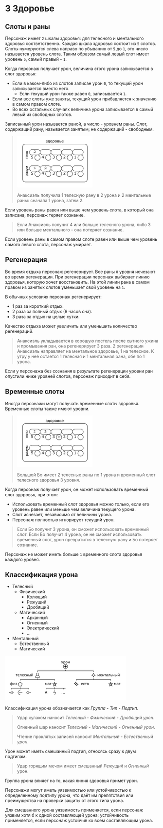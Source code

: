 # 3 Здоровье

## Слоты и раны

Персонаж имеет `2` шкалы здоровья: для телесного и ментального здоровья соответственно.
Каждая шкала здоровья состоит из `5` слотов.
Слоты нумеруются слева направо по убыванию от `5` до `1`, это число называется уровень слота.
Таким образом самый левый слот имеет уровень `5`, самый правый - `1`.

Когда персонаж получает урон, величина этого урона записывается в слот здоровья:
- Если в каком-либо из слотов записан урон `0`, то текущий урон записывается вместо него.
  - Если текущий урон также равен `0`, записывается `1`.
- Если все слоты уже заняты, текущий урон прибавляется к значению в самом правом слоте.
- Во всех остальных случаях величина урона записывается в самый левый из свободных слотов.

Записанный урон называется раной, а число - уровнем раны.
Слот, содержащий рану, называется занятым; не содержащий - свободным.

>![](img/4_health.png)
>
>Анаксиэль получила 1 телесную рану в 2 урона и 2 ментальные раны: сначала 1 урона, затем 2.

Если уровень раны равен или выше чем уровень слота, в который она записана, персонаж теряет сознание.

>Если Анаксиэль получит 4 или больше телесного урона, либо 3 или больше ментального - она потеряет сознание.

Если уровень раны в самом правом слоте равен или выше чем уровень самого левого слота, персонаж умирает.

## Регенерация

Во время отдыха персонаж регенерирует.
Все раны `0` уровня исчезают во время регенерации.
При регенерации персонаж выбирает линию здоровья, которую хочет восстановить.
На этой линии рана в самом правом из занятых слотов уменьшает свой уровень на `1`.

В обычных условиях персонаж регенерирует:
- 1 раз за короткий отдых.
- 2 раза за полный отдых (8 часов сна).
- 3 раза за отдых на целые сутки.

Качество отдыха может увеличить или уменьшить количество регенераций.

>Анаксиэль укладывается в хорошую постель после сытного ужина и промывания ран, она регенерирует 3 раза.
>2 регенерации Анаксиэль направляет на ментальное здоровье, 1 на телесное.
>К утру у неё остается 1 телесная и 1 ментальная рана, обе по 1 урона.

Если у персонажа без сознания в результате регенерации уровни ран опустили ниже уровней слотов,
персонаж приходит в себя.

## Временные слоты

Иногда персонажи могут получать временные слоты здоровья.
Временные слоты также имеют уровни.

>![](img/4_temp_health.png)
>
>Большой Бо имеет 2 телесные раны по 1 урона и временный слот телесного здоровья 3 уровня.

Когда персонаж получает урон, он может использовать временный слот здоровья, при этом:
- Использовать временный слот здоровья можно только, если его уровень равен или меньше чем величина текущего урона.
- Слот исчезает, независимо от величины урона.
- Персонаж полностью игнорирует текущий урон.

>Если Бо получит 3 урона, он сможет использовать временный слот.
>Если Бо получит 4 урона, он не сможет использовать временный слот, урон превратится в телесную рану и Бо потеряет сознание.

Персонаж не может иметь больше `1` временного слота здоровья каждого уровня.

## Классификация урона

- Телесный
  - Физический
    - Колющий
    - Режущий
    - Дробящий
  - Магический
    - Арканный
    - Огненный
    - Электрический
    - ...
- Ментальный
  - Естественный
  - Магический

![](img/4_damage.png)

Классификация урона обозначается как _Группа - Тип - Подтип_.

>Удар кулаком наносит _Телесный - Физический - Дробящий урон_.
>
>Огненный шар наносит _Телесный - Магический - Огненный урон_.
>
>Чтение проклятых записей наносит _Ментальный - Естественный урон_.

Урон может иметь смешанный подтип, относясь сразу к двум подтипам.

>Удар горящим мечом имеет смешанный _Режущий_ и _Огненный_ урон.

Группа урона влияет на то, какая линия здоровья примет урон.

Персонажи могут иметь уязвимостью или устойчивостью к определенному подтипу урона,
что даёт им препятствия или преимущества на проверки защиты от этого типа урона.

Для смешанного урона уязвимость применяется, если персонаж уязвим хотя б к одной составляющей урона;
устойчивость применяется, если персонаж устойчив ко всем составляющим урона.